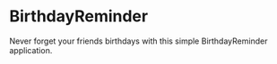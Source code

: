 # BirthdayReminder
Never forget your friends birthdays with this simple BirthdayReminder application.
